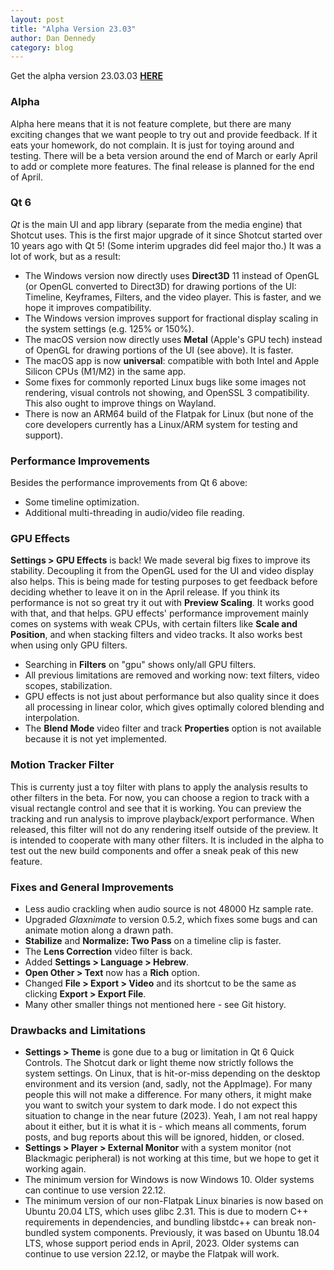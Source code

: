 ```yaml
---
layout: post
title: "Alpha Version 23.03"
author: Dan Dennedy
category: blog
---
```


Get the alpha version 23.03.03 [**HERE**](https://github.com/mltframework/shotcut/releases/tag/v23.03.03)

### Alpha

Alpha here means that it is not feature complete, but there are many exciting changes that we want people to try out and provide feedback. If it eats your homework, do not complain. It is just for toying around and testing. There will be a beta version around the end of March or early April to add or complete more features. The final release is planned for the end of April.

### Qt 6

*Qt* is the main UI and app library (separate from the media engine) that Shotcut uses. This is the first major upgrade of it since Shotcut started over 10 years ago with Qt 5! (Some interim upgrades did feel major tho.) It was a lot of work, but as a result:

- The Windows version now directly uses **Direct3D** 11 instead of OpenGL (or OpenGL converted to Direct3D) for drawing portions of the UI: Timeline, Keyframes, Filters, and the video player. This is faster, and we hope it improves compatibility.
- The Windows version improves support for fractional display scaling in the system settings (e.g. 125% or 150%).
- The macOS version now directly uses **Metal** (Apple's GPU tech) instead of OpenGL for drawing portions of the UI (see above). It is faster.
- The macOS app is now **universal**: compatible with both Intel and Apple Silicon CPUs (M1/M2) in the same app.
- Some fixes for commonly reported Linux bugs like some images not rendering, visual controls not showing, and OpenSSL 3 compatibility. This also ought to improve things on Wayland.
- There is now an ARM64 build of the Flatpak for Linux (but none of the core developers currently has a Linux/ARM system for testing and support).

### Performance Improvements

Besides the performance improvements from Qt 6 above:

- Some timeline optimization.
- Additional multi-threading in audio/video file reading.

### GPU Effects

**Settings > GPU Effects** is back! We made several big fixes to improve its stability. Decoupling it from the OpenGL used for the UI and video display also helps. This is being made for testing purposes to get feedback before deciding whether to leave it on in the April release. If you think its performance is not so great try it out with **Preview Scaling**. It works good with that, and that helps. GPU effects' performance improvement mainly comes on systems with weak CPUs, with certain filters like **Scale and Position**, and when stacking filters and video tracks. It also works best when using only GPU filters.

- Searching in **Filters** on "gpu" shows only/all GPU filters.
- All previous limitations are removed and working now: text filters, video scopes, stabilization.
- GPU effects is not just about performance but also quality since it does all processing in linear color, which gives optimally colored blending and interpolation.
- The **Blend Mode** video filter and track **Properties** option is not available because it is not yet implemented.

### Motion Tracker Filter

This is currenty just a toy filter with plans to apply the analysis results to other filters in the beta. For now, you can choose a region to track with a visual rectangle control and see that it is working. You can preview the tracking and run analysis to improve playback/export performance. When released, this filter will not do any rendering itself outside of the preview. It is intended to cooperate with many other filters. It is included in the alpha to test out the new build components and offer a sneak peak of this new feature.

### Fixes and General Improvements

- Less audio crackling when audio source is not 48000 Hz sample rate.
- Upgraded *Glaxnimate* to version 0.5.2, which fixes some bugs and can animate motion along a drawn path.
- **Stabilize** and **Normalize: Two Pass** on a timeline clip is faster.
- The **Lens Correction** video filter is back.
- Added **Settings > Language > Hebrew**.
- **Open Other > Text** now has a **Rich** option.
- Changed **File > Export > Video** and its shortcut to be the same as clicking **Export > Export File**.
- Many other smaller things not mentioned here - see Git history.

### Drawbacks and Limitations

- **Settings > Theme** is gone due to a bug or limitation in Qt 6 Quick Controls. The Shotcut dark or light theme now strictly follows the system settings. On Linux, that is hit-or-miss depending on the desktop environment and its version (and, sadly, not the AppImage). For many people this will not make a difference. For many others, it might make you want to switch your system to dark mode. I do not expect this situation to change in the near future (2023). Yeah, I am not real happy about it either, but it is what it is - which means all comments, forum posts, and bug reports about this will be ignored, hidden, or closed.
- **Settings > Player > External Monitor** with a system monitor (not Blackmagic peripheral) is not working at this time, but we hope to get it working again.
- The minimum version for Windows is now Windows 10. Older systems can continue to use version 22.12.
- The minimum version of our non-Flatpak Linux binaries is now based on Ubuntu 20.04 LTS, which uses glibc 2.31. This is due to modern C++ requirements in dependencies, and bundling libstdc++ can break non-bundled system components. Previously, it was based on Ubuntu 18.04 LTS, whose support period ends in April, 2023. Older systems can continue to use version 22.12, or maybe the Flatpak will work.
